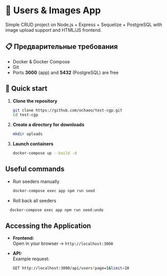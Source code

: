 # 🚀 Users & Images App

Simple CRUD project on Node.js + Express + Sequelize + PostgreSQL with image upload support and HTML/JS frontend.

## 📋 Предварительные требования

- Docker & Docker Compose
- Git
- Ports **3000** (app) and **5432** (PostgreSQL) are free

## 🔧 Quick start

1. **Clone the repository**

   ```bash
   git clone https://github.com/ochaoo/test-cgp.git
   cd test-cgp

   ```

2. **Create a directory for downloads**

   ```bash
   mkdir uploads
   ```

3. **Launch containers**
   ```bash
   docker-compose up --build -d
   ```

## Useful commands

- Run seeders manually

  ```bash
  docker-compose exec app npm run seed
  ```

- Roll back all seeders

```bash
  docker-compose exec app npm run seed:undo
```

## Accessing the Application

- **Frontend:**  
  Open in your browser → `http://localhost:3000`

- **API:**  
  Example request:
  ```bash
  GET http://localhost:3000/api/users?page=1&limit=10
  ```
